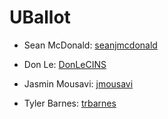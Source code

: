 # UBallot

* Sean McDonald: [seanjmcdonald](https://github.com/seanjmcdonald)

* Don Le: [DonLeCINS](https://github.com/DonLeCINS)
* Jasmin Mousavi: [jmousavi](https://github.com/jmousavi)

* Tyler Barnes: [trbarnes](https://github.com/trbarnes)

